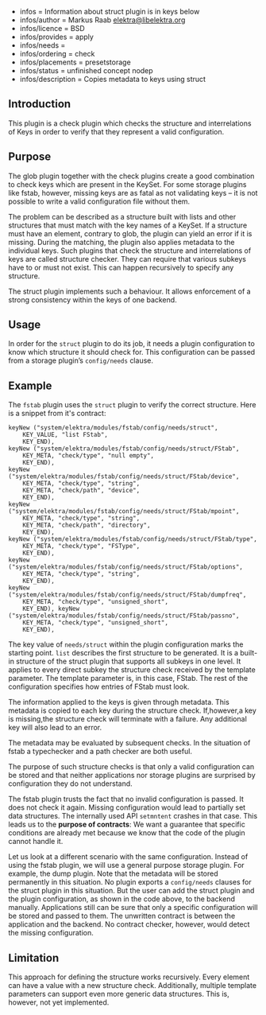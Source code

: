 - infos = Information about struct plugin is in keys below
- infos/author = Markus Raab <elektra@libelektra.org>
- infos/licence = BSD
- infos/provides = apply
- infos/needs =
- infos/ordering = check
- infos/placements = presetstorage
- infos/status = unfinished concept nodep
- infos/description = Copies metadata to keys using struct

## Introduction ##

This plugin is a check plugin which checks the structure and
interrelations of Keys in order to verify that they represent a valid
configuration.

## Purpose ##

The glob plugin together with the check plugins create a good combination
to check keys which are present in the KeySet. For some storage plugins
like fstab, however, missing keys are as fatal as not validating keys
– it is not possible to write a valid configuration file without them.

The problem can be described as a structure built with lists and
other structures that must match with the key names of a KeySet. If a
structure must have an element, contrary to glob, the plugin can yield
an error if it is missing. During the matching, the plugin also applies
metadata to the individual keys. Such plugins that check the structure and
interrelations of keys are called structure checker. They can require that
various subkeys have to or must not exist. This can happen recursively
to specify any structure.

The struct plugin implements such a behaviour. It allows enforcement of
a strong consistency within the keys of one backend.

## Usage ##

In order for the `struct` plugin to do its job, it needs a plugin
configuration to know which structure it should check for. This
configuration can be passed from a storage plugin’s `config/needs`
clause.

## Example ##

The `fstab` plugin uses the `struct` plugin to verify the correct
structure. Here is a snippet from it's contract:

    keyNew ("system/elektra/modules/fstab/config/needs/struct",
        KEY_VALUE, "list FStab",
        KEY_END),
    keyNew ("system/elektra/modules/fstab/config/needs/struct/FStab",
        KEY_META, "check/type", "null empty",
        KEY_END),
    keyNew ("system/elektra/modules/fstab/config/needs/struct/FStab/device",
        KEY_META, "check/type", "string",
        KEY_META, "check/path", "device",
        KEY_END),
    keyNew ("system/elektra/modules/fstab/config/needs/struct/FStab/mpoint",
        KEY_META, "check/type", "string",
        KEY_META, "check/path", "directory",
        KEY_END),
    keyNew ("system/elektra/modules/fstab/config/needs/struct/FStab/type",
        KEY_META, "check/type", "FSType",
        KEY_END),
    keyNew ("system/elektra/modules/fstab/config/needs/struct/FStab/options",
        KEY_META, "check/type", "string",
        KEY_END),
    keyNew ("system/elektra/modules/fstab/config/needs/struct/FStab/dumpfreq",
        KEY_META, "check/type", "unsigned_short",
        KEY_END), keyNew ("system/elektra/modules/fstab/config/needs/struct/FStab/passno",
        KEY_META, "check/type", "unsigned_short",
        KEY_END),

The key value of `needs/struct` within the plugin configuration marks the
starting point. `list` describes the first structure to be generated. It
is a built-in structure of the struct plugin that supports all subkeys
in one level. It applies to every direct subkey the structure check
received by the template parameter. The template parameter is, in this
case, FStab. The rest of the configuration specifies how entries of
FStab must look.

The information applied to the keys is given through metadata. This
metadata is copied to each key during the structure check. If,however,a
key is missing,the structure check will terminate with a failure. Any
additional key will also lead to an error.

The metadata may be evaluated by subsequent checks. In the situation of
fstab a typechecker and a path checker are both useful.

The purpose of such structure checks is that only a valid
configuration can be stored and that neither applications nor storage
plugins are surprised by configuration they do not understand.

The fstab plugin trusts the fact that no invalid configuration is
passed.
It does not check it again.
Missing configuration would lead to partially set data structures.
The internally used API `setmntent` crashes in that case.
This leads us to the **purpose of contracts**:
We want a guarantee that specific conditions are already met
because we know that the code of the plugin cannot handle it.

Let us look at a different scenario with the same configuration.
Instead of using the fstab plugin, we will use a general purpose
storage plugin. For example, the dump plugin.
Note that the metadata will be stored permanently in this situation.
No plugin exports a `config/needs` clauses for the struct plugin
in this situation.
But the user can add the struct plugin and the plugin
configuration, as shown in the code above,
to the backend manually.
Applications still can be sure that only a specific
configuration will be stored and passed to them.
The unwritten contract is between the application and the backend.
No contract checker, however, would detect the missing configuration.

## Limitation ##

This approach for defining the structure works recursively. Every
element can have a value with a new structure check.
 Additionally, multiple template parameters
can support
even more generic data structures.
This is, however, not yet implemented.

